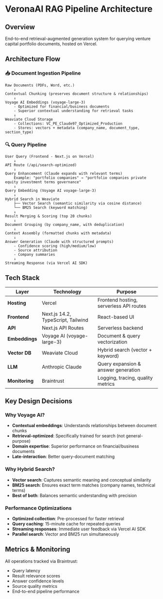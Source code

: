# VeronaAI RAG Pipeline Architecture

## Overview
End-to-end retrieval-augmented generation system for querying venture capital portfolio documents, hosted on Vercel.

## Architecture Flow

### 📥 Document Ingestion Pipeline
```
Raw Documents (PDFs, Word, etc.)
    ↓
Contextual Chunking (preserves document structure & relationships)
    ↓
Voyage AI Embeddings (voyage-large-3)
    - Optimized for financial/business documents
    - Superior contextual understanding for retrieval tasks
    ↓
Weaviate Cloud Storage
    - Collections: VC_PE_Claude97_Optimized_Production
    - Stores: vectors + metadata (company_name, document_type, section_type)
```

### 🔍 Query Pipeline
```
User Query (Frontend - Next.js on Vercel)
    ↓
API Route (/api/search-optimized)
    ↓
Query Enhancement (Claude expands with relevant terms)
    Example: "portfolio companies" → "portfolio companies private equity investment terms governance"
    ↓
Query Embedding (Voyage AI voyage-large-3)
    ↓
Hybrid Search in Weaviate
    ├── Vector Search (semantic similarity via cosine distance)
    └── BM25 Search (keyword matching)
    ↓
Result Merging & Scoring (top 20 chunks)
    ↓
Document Grouping (by company_name, with deduplication)
    ↓
Context Assembly (formatted chunks with metadata)
    ↓
Answer Generation (Claude with structured prompts)
    - Confidence scoring (high/medium/low)
    - Source attribution
    - Company summaries
    ↓
Streaming Response (via Vercel AI SDK)
```

## Tech Stack

| Layer | Technology | Purpose |
|-------|------------|---------|
| **Hosting** | Vercel | Frontend hosting, serverless API routes |
| **Frontend** | Next.js 14.2, TypeScript, Tailwind | React-based UI |
| **API** | Next.js API Routes | Serverless backend |
| **Embeddings** | Voyage AI (voyage-large-3) | Document & query vectorization |
| **Vector DB** | Weaviate Cloud | Hybrid search (vector + keyword) |
| **LLM** | Anthropic Claude | Query expansion & answer generation |
| **Monitoring** | Braintrust | Logging, tracing, quality metrics |

## Key Design Decisions

### Why Voyage AI?
- **Contextual embeddings**: Understands relationships between document chunks
- **Retrieval-optimized**: Specifically trained for search (not general-purpose)
- **Domain expertise**: Superior performance on financial/business documents
- **Late-interaction**: Better query-document matching

### Why Hybrid Search?
- **Vector search**: Captures semantic meaning and conceptual similarity
- **BM25 search**: Ensures exact term matches (company names, technical terms)
- **Best of both**: Balances semantic understanding with precision

### Performance Optimizations
- **Optimized collection**: Pre-processed for faster retrieval
- **Query caching**: 15-minute cache for repeated queries
- **Streaming responses**: Immediate user feedback via Vercel AI SDK
- **Parallel search**: Vector and BM25 run simultaneously

## Metrics & Monitoring
All operations tracked via Braintrust:
- Query latency
- Result relevance scores
- Answer confidence levels
- Source quality metrics
- End-to-end pipeline performance